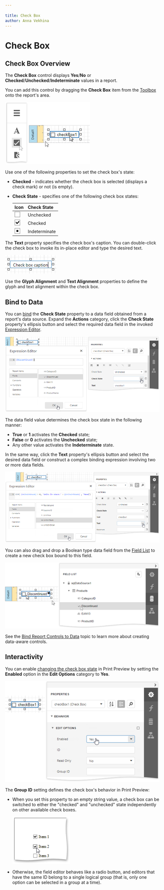 ```yaml
---

title: Check Box
author: Anna Vekhina
---
```

# Check Box

## Check Box Overview
The **Check Box** control displays **Yes**/**No** or **Checked**/**Unchecked**/**Indeterminate** values in a report.

You can add this control by dragging the **Check Box** item from the [Toolbox](../../report-designer-tools/toolbox.md) onto the report's area.

![](../../../../images/eurd-web-add-check-box-control-to-report.png)

Use one of the following properties to set the check box's state:

* **Checked** - indicates whether the check box is selected (displays a check mark) or not (is empty).
* **Check State** - specifies one of the following check box states:	

    | Icon | Check State |
    |---|---|
    | ![](../../../../images/eurd-web-check-box-unchecked-state.png) | Unchecked |
    ![](../../../../images/eurd-web-check-box-checked-state.png) | Checked|
    |![](../../../../images/eurd-web-check-box-indeterminate-state.png) |Indeterminate

The **Text** property specifies the check box's caption. You can double-click the check box to invoke its in-place editor and type the desired text.

![](../../../../images/eurd-web-check-box-in-place-editor.png)

Use the **Glyph Alignment** and **Text Alignment** properties to define the glyph and text alignment within the check box.


## Bind to Data
You can [bind](../../bind-to-data/bind-controls-to-data-expression-bindings.md) the **Check State** property to a data field obtained from a report's data source. Expand the **Actions** category, click the **Check State** property's ellipsis button and select the required data field in the invoked [Expression Editor](../../report-designer-tools/expression-editor.md).

![](../../../../images/eurd-web-check-box-bind-to-data.png)

The data field value determines the check box state in the following manner:

* **True** or **1** activates the **Checked** state;
* **False** or **0** activates the **Unchecked** state;
* Any other value activates the **Indeterminate** state.

In the same way, click the **Text** property's ellipsis button and select the desired data field or construct a complex binding expression involving two or more data fields.

![](../../../../images/eurd-web-check-box-text-expression.png)

You can also drag and drop a Boolean type data field from the [Field List](../../report-designer-tools/ui-panels/field-list.md) to create a new check box bound to this field.

![](../../../../images/eurd-web-check-box-drop-field-from-field-list.png)

See the [Bind Report Controls to Data](../../bind-to-data/bind-controls-to-data-expression-bindings.md) topic to learn more about creating data-aware controls.


## Interactivity
You can enable [changing the check box state](../../provide-interactivity/edit-content-in-print-preview.md) in Print Preview by setting the **Enabled** option in the **Edit Options** category to **Yes**.

![](../../../../images/eurd-web-check-box-edit-options-enabled.png)

The **Group ID** setting defines the check box's behavior in Print Preview:

* When you set this property to an empty string value, a check box can be switched to either the "checked" and "unchecked" state independently on other available check boxes.
	
	![](../../../../images/eurd-web-check-box-editing-in-print-preview.png)

* Otherwise, the field editor behaves like a radio button, and editors that have the same ID belong to a single logical group (that is, only one option can be selected in a group at a time).
